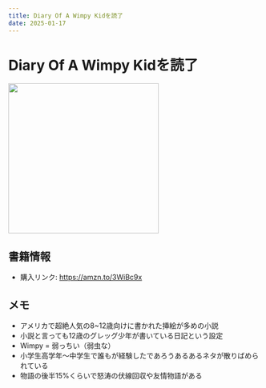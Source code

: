 ```yaml
---
title: Diary Of A Wimpy Kidを読了
date: 2025-01-17
---
```

# Diary Of A Wimpy Kidを読了
[<img src="https://m.media-amazon.com/images/I/81R2N4PRuUL._SL1500_.jpg" width="300">](https://amzn.to/3WiBc9x)
## 書籍情報
- 購入リンク: <https://amzn.to/3WiBc9x>
## メモ
- アメリカで超絶人気の8~12歳向けに書かれた挿絵が多めの小説
- 小説と言っても12歳のグレッグ少年が書いている日記という設定
- Wimpy = 弱っちい（弱虫な）
- 小学生高学年〜中学生で誰もが経験したであろうあるあるネタが散りばめられている
- 物語の後半15%くらいで怒涛の伏線回収や友情物語がある